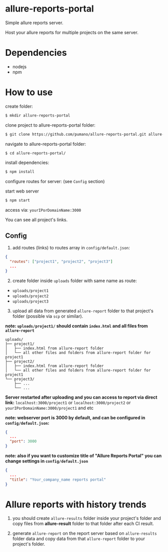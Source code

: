 # allure-reports-portal
Simple allure reports server. 

Host your allure reports for multiple projects on the same server.

# Dependencies

* nodejs
* npm

# How to use

create folder:
```bash
$ mkdir allure-reports-portal
```

clone project to allure-reports-portal folder:
```bash
$ git clone https://github.com/pumano/allure-reports-portal.git allure-reports-portal
```

navigate to allure-reports-portal folder:
```bash
$ cd allure-reports-portal/
```

install dependencies:

```bash
$ npm install
```

configure routes for server: (see `Config` section)

start web server
```bash
$ npm start
```

access via: `yourIPorDomainName:3000`

You can see all project's links.



## Config

1) add routes (links) to routes array in `config/default.json`:

```json
{
  "routes": ["project1", "project2", "project3"]
  ...
}
```

2) create folder inside `uploads` folder with same name as route:

* `uploads/project1`
* `uploads/project2`
* `uploads/project3`

3) upload all data from generated `allure-report` folder to that project's folder (possible via `scp` or similar).

**note: `uploads/project1/` should contain `index.html` and all files from `allure-report`**
```
uploads/
├── project1/
│   ├── index.html from allure-report folder
│   └── all other files and folders from allure-report folder for project1
├── project2/
│   ├── index.html from allure-report folder
│   └── all other files and folders from allure-report folder for project1
└── project3/
    ├── ...
    └── ...
```
**Server restarted after uploading and you can access to report via direct link:**  `localhost:3000/project1` or `localhost:3000/project2` or `yourIPorDomainName:3000/project1` and etc

**note: webserver port is 3000 by default, and can be configured in `config/default.json`:**
```json
{
  ...
  "port": 3000
}
```

**note: also if you want to customize title of "Allure Reports Portal" you can change settings in `config/default.json`**
```json
{
  ...
  "title": "Your_company_name reports portal"
}
```


# Allure reports with history trends

1) you should create `allure-results` folder inside your project's folder and copy files from **allure-result** folder to that folder after each CI result.

2) generate `allure-report` on the report server based on `allure-results` folder data and copy data from that `allure-report` folder to your project's folder.
